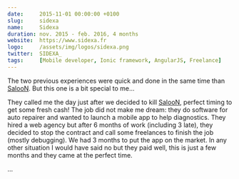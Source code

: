 ```yaml
---
date:     2015-11-01 00:00:00 +0100
slug:     sidexa
name:     Sidexa
duration: nov. 2015 - feb. 2016, 4 months
website:  https://www.sidexa.fr
logo:     /assets/img/logos/sidexa.png
twitter:  SIDEXA_
tags:     [Mobile developer, Ionic framework, AngularJS, Freelance]
---
```


The two previous experiences were quick and done in the same time than [SalooN](#saloon). But this one is a bit special to me...

They called me the day just after we decided to kill [SalooN](#saloon), perfect timing to get some fresh cash!
The job did not make me dream: they do software for auto repairer and wanted to launch a mobile app to help diagnostics.
They hired a web agency but after 6 months of work (including 3 late), they decided to stop the contract and
call some freelances to finish the job (mostly debugging). We had 3 months to put the app on the market.
In any other situation I would have said no but they paid well, this is just a few months and they came at the perfect time.

...

